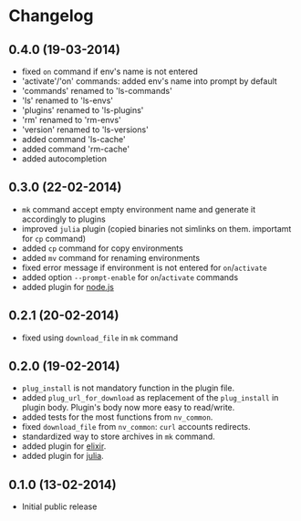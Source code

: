 Changelog
=========

0.4.0 (19-03-2014)
------------------
* fixed ``on`` command if env's name is not entered
* 'activate'/'on' commands: added env's name into prompt by default
* 'commands' renamed to 'ls-commands'
* 'ls' renamed to 'ls-envs'
* 'plugins' renamed to 'ls-plugins'
* 'rm' renamed to 'rm-envs'
* 'version' renamed to 'ls-versions'
* added command 'ls-cache'
* added command 'rm-cache'
* added autocompletion

0.3.0 (22-02-2014)
------------------
* ``mk`` command accept empty environment name and generate it
  accordingly to plugins
* improved ``julia`` plugin (copied binaries not simlinks on them.
  importamt for ``cp`` command)
* added ``cp`` command for copy environments
* added ``mv`` command for renaming environments
* fixed error message if environment is not entered for ``on``/``activate``
* added option ``--prompt-enable`` for ``on``/``activate`` commands
* added plugin for [node.js](http://nodejs.org/)

0.2.1 (20-02-2014)
------------------
* fixed using ``download_file`` in ``mk`` command

0.2.0 (19-02-2014)
------------------

* ``plug_install`` is not mandatory function in the plugin file.
* added ``plug_url_for_download`` as replacement of the ``plug_install``
  in plugin body. Plugin's body now more easy to read/write.
* added tests for the most functions from ``nv_common``.
* fixed ``download_file`` from ``nv_common``: ``curl`` accounts redirects.
* standardized way to store archives in ``mk`` command.
* added plugin for [elixir](http://elixir-lang.org/).
* added plugin for [julia](http://julialang.org/).

0.1.0 (13-02-2014)
------------------

* Initial public release
